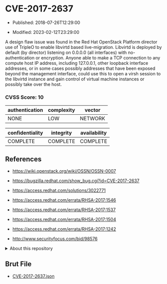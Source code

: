 # CVE-2017-2637

- Published: 2018-07-26T12:29:00

- Modified: 2023-02-12T23:29:00

A design flaw issue was found in the Red Hat OpenStack Platform director use of TripleO to enable libvirtd based live-migration. Libvirtd is deployed by default (by director) listening on 0.0.0.0 (all interfaces) with no-authentication or encryption. Anyone able to make a TCP connection to any compute host IP address, including 127.0.0.1, other loopback interface addresses, or in some cases possibly addresses that have been exposed beyond the management interface, could use this to open a virsh session to the libvirtd instance and gain control of virtual machine instances or possibly take over the host.

### CVSS Score: **10**

| authentication | complexity | vector |
| --- | --- | --- |
| NONE | LOW | NETWORK |

| confidentiality | integrity | availability |
| --- | --- | --- |
| COMPLETE | COMPLETE | COMPLETE |

## References

* https://wiki.openstack.org/wiki/OSSN/OSSN-0007

* https://bugzilla.redhat.com/show_bug.cgi?id=CVE-2017-2637

* https://access.redhat.com/solutions/3022771

* https://access.redhat.com/errata/RHSA-2017:1546

* https://access.redhat.com/errata/RHSA-2017:1537

* https://access.redhat.com/errata/RHSA-2017:1504

* https://access.redhat.com/errata/RHSA-2017:1242

* http://www.securityfocus.com/bid/98576

<details>
<summary>About this repository</summary> 

  This repository is part of the project [Live Hack CVE](https://github.com/Live-Hack-CVE). Main website can be found [www.live-hack.org](https://www.live-hack.org) 
  
  Made by [Sn0wAlice](https://github.com/Sn0wAlice) for the people that care about security and need to have a feed of the latest CVEs. Hope you enjoy it, don't forget to star the repo and follow me on [Twitter](https://twitter.com/Sn0wAlice) and [Github](https://github.com/Sn0wAlice). And that is my [personnal website](https://www.alice-snow.me/)

  - [Home Page](https://github.com/Live-Hack-CVE)
  - [Framework](https://github.com/Live-Hack-CVE/cve-framework)
  - [CVE database](https://github.com/Live-Hack-CVE/full_database)
  - [Changelog](https://github.com/Live-Hack-CVE/Changelog)
</details>

## Brut File

* [CVE-2017-2637.json](https://raw.githubusercontent.com/Live-Hack-CVE/full_database/main/cves/2017/CVE-2017-2637.json)

